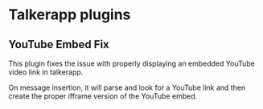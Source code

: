 # Talkerapp plugins

## YouTube Embed Fix

This plugin fixes the issue with properly displaying an embedded YouTube video link in talkerapp.

On message insertion, it will parse and look for a YouTube link and then create the proper ifframe version of the YouTube embed.

